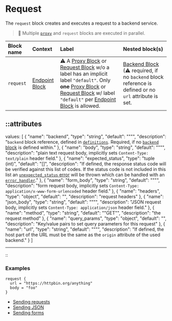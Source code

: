 # Request

The `request` block creates and executes a request to a backend service.

> 📝 Multiple [`proxy`](proxy) and `request` blocks are executed in parallel.

| Block name | Context                           | Label                                                                                                                                                                                                                                                                      | Nested block(s)                                                                                                             |
|:-----------|:----------------------------------|:---------------------------------------------------------------------------------------------------------------------------------------------------------------------------------------------------------------------------------------------------------------------------|:----------------------------------------------------------------------------------------------------------------------------|
| `request`  | [Endpoint Block](endpoint) | &#9888; A [Proxy Block](proxy) or [Request Block](request) w/o a label has an implicit label `"default"`. Only **one** [Proxy Block](proxy) or [Request Block](request) w/ label `"default"` per [Endpoint Block](endpoint) is allowed. | [Backend Block](backend) (&#9888; required, if no `backend` block reference is defined or no `url` attribute is set. |
<!-- TODO: add available http methods -->


::attributes
---
values: [
  {
    "name": "backend",
    "type": "string",
    "default": "\"\"",
    "description": "`backend` block reference, defined in [`definitions`](definitions). Required, if no [`backend` block](backend) is defined within."
  },
  {
    "name": "body",
    "type": "string",
    "default": "\"\"",
    "description": "plain text request body, implicitly sets `Content-Type: text/plain` header field."
  },
  {
    "name": "expected_status",
    "type": "tuple (int)",
    "default": "[]",
    "description": "If defined, the response status code will be verified against this list of codes. If the status code is not included in this list an [`unexpected_status` error](../error-handling#endpoint-error-types) will be thrown which can be handled with an [`error_handler`](../error-handling#endpoint-related-error_handler)."
  },
  {
    "name": "form_body",
    "type": "string",
    "default": "\"\"",
    "description": "form request body, implicitly sets `Content-Type: application/x-www-form-urlencoded` header field."
  },
  {
    "name": "headers",
    "type": "object",
    "default": "",
    "description": "request headers"
  },
  {
    "name": "json_body",
    "type": "string",
    "default": "\"\"",
    "description": "JSON request body, implicitly sets `Content-Type: application/json` header field."
  },
  {
    "name": "method",
    "type": "string",
    "default": "\"GET\"",
    "description": "the request method"
  },
  {
    "name": "query_params",
    "type": "object",
    "default": "",
    "description": "Key/value pairs to set query parameters for this request"
  },
  {
    "name": "url",
    "type": "string",
    "default": "\"\"",
    "description": "If defined, the host part of the URL must be the same as the `origin` attribute of the used backend."
  }
]

---
::



### Examples

```hcl
request {
  url = "https://httpbin.org/anything"
  body = "foo"
}
```

* [Sending requests](https://github.com/avenga/couper-examples/tree/master/custom-requests)
* [Sending JSON](https://github.com/avenga/couper-examples/tree/master/sending-json)
* [Sending forms](https://github.com/avenga/couper-examples/tree/master/sending-form)
